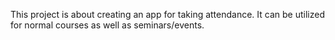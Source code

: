 This project is about creating an app for taking attendance. It can be utilized for normal courses as well as seminars/events.

